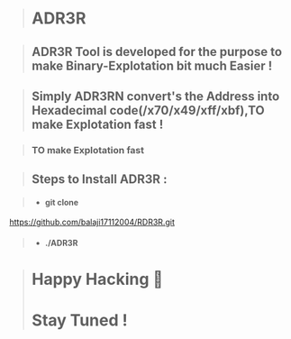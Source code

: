 >#    ADR3R


> ##  ADR3R Tool is developed for the purpose to make Binary-Explotation bit much Easier !



> ## Simply ADR3RN convert's the Address into Hexadecimal code(/x70/x49/xff/xbf),TO make Explotation fast !

>### TO make Explotation fast

>## Steps to Install ADR3R :

> - #### git clone 
https://github.com/balaji17112004/RDR3R.git

> - #### ./ADR3R

> #  Happy Hacking 👋 
> #  Stay Tuned !
